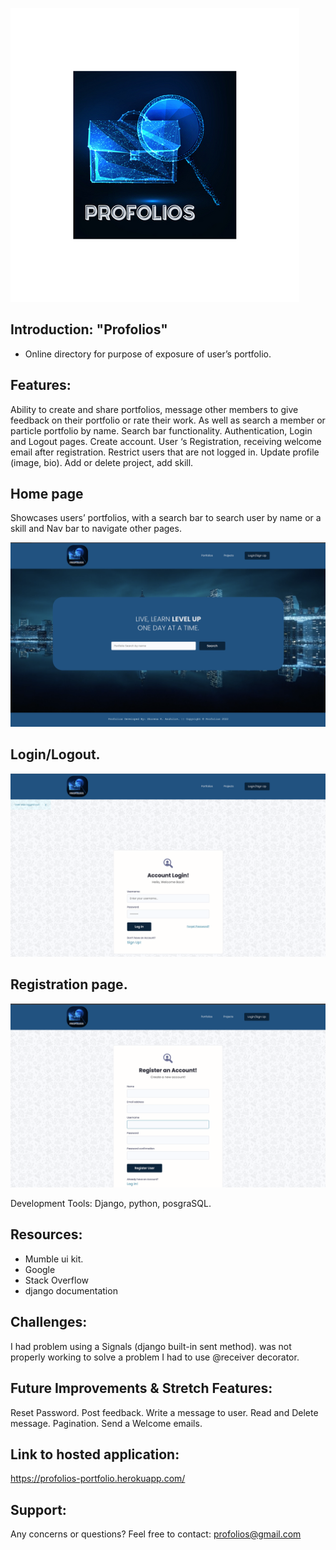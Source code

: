 
![](static//images/logo3.png)


## Introduction: "Profolios" 
  - Online directory for purpose of exposure
of user’s portfolio. 

## Features:

Ability to create and share portfolios, message other members to give feedback on their portfolio or rate their work. As well as search a member or particle portfolio by name. 
Search bar functionality. 
Authentication, Login and Logout pages.
Create account. 
User ‘s Registration, receiving welcome email after registration. 
Restrict users that are not logged in. 
Update profile (image, bio).
Add or delete project, add skill. 



## Home page 
Showcases users’ portfolios, with a search bar to search user by name or a skill and Nav bar to navigate other pages.

![](READMEIMG/home-page.png)


## Login/Logout.
![](READMEIMG/logIn_page.png)


## Registration page.
![](READMEIMG/Register_page.png)

Development Tools:
 Django, python, posgraSQL.

## Resources:

- Mumble ui kit.
- Google
- Stack Overflow
- django documentation 

## Challenges:

I had problem using a Signals (django built-in sent method). was not properly working to solve a problem I had to use @receiver decorator.
 

## Future Improvements & Stretch Features:

Reset Password. 
Post feedback. 
Write a message to user. 
Read and Delete message. 
Pagination.
Send a Welcome emails. 

## Link to hosted application:

https://profolios-portfolio.herokuapp.com/


## Support: 

Any concerns or questions? Feel free to contact: profolios@gmail.com




